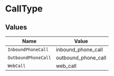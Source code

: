 # CallType


## Values

| Name                | Value               |
| ------------------- | ------------------- |
| `InboundPhoneCall`  | inbound_phone_call  |
| `OutboundPhoneCall` | outbound_phone_call |
| `WebCall`           | web_call            |
